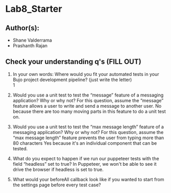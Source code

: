 # Lab8_Starter

## Author(s):
- Shane Valderrama
- Prashanth Rajan

## Check your understanding q's (FILL OUT)
1. In your own words: Where would you fit your automated tests in your Bujo project development pipeline? (just write the letter)  
   1

2. Would you use a unit test to test the “message” feature of a messaging application? Why or why not? For this question, assume the “message” feature allows a user to write and send a message to another user. 
No because there are too many moving parts in this feature to do a unit test on.

3. Would you use a unit test to test the “max message length” feature of a messaging application? Why or why not? For this question, assume the “max message length” feature prevents the user from typing more than 80 characters
Yes because it's an individual component that can be tested.

4. What do you expect to happen if we run our puppeteer tests with the field “headless” set to true?
In Puppeteer, we won't be able to see it drive the browser if headless is set to true.

5. What would your beforeAll callback look like if you wanted to start from the settings page before every test case?

